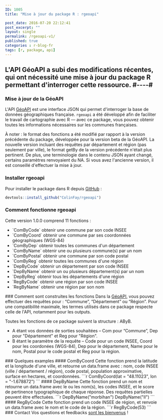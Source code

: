 ```yaml
---
ID: 1005
title: "Mise à jour du package R : rgeoapi"

post_date: 2016-07-20 22:12:41
post_excerpt: ""
layout: single
permalink: /rgeoapi-v1/
published: true
categories : r-blog-fr
tags: [r, package, api]
---
```

## L'API GéoAPI a subi des modifications récentes, qui ont nécessité une mise à jour du package R permettant d'interroger cette ressource. #----#

### Mise à jour de la GéoAPI
L'API <a href="https://api.gouv.fr/api/geoapi.html">GéoAPI</a> est une interface JSON qui permet d'interroger la base de données géographiques française. `rgeoapi` a été développé afin de faciliter le travail de cartographie avec R — avec ce package, vous pouvez obtenir toutes les informations nécessaires sur les communes françaises.

À noter : le format des fonctions a été modifié par rapport à la version précédente du package, développée pour la version beta de la GéoAPI. La nouvelle version incluant des requêtes par département et région (pas seulement par ville), le format getBy de la version précédente n'était plus pertinent. De plus, une terminologie dans le contenu JSON ayant changé, certains paramètres renvoyaient du NA. Si vous avez l'ancienne version, il est conseillé d'effectuer la mise à jour.


### Installer rgeoapi
Pour installer le package dans R depuis <a href="https://github.com/ColinFay/rgeoapi" target="_blank">GitHub</a>  :

```r
devtools::install_github("ColinFay/rgeoapi")
```

### Comment fonctionne rgeoapi
Cette version 1.0.0 comprend 11 fonctions :
<ul>
 	<li>`ComByCode` obtenir une commune par son code INSEE</li>
 	<li>`ComByCoord` obtenir une commune par ses coordonnées géographiques (WGS-84)</li>
 	<li>`ComByDep` obtenir toutes les communes d'un département</li>
 	<li>`ComByName` obtenir une ou plusieurs commune(s) par un nom</li>
 	<li>`ComByPostal` obtenir une commune par son code postal</li>
 	<li>`ComByReg` obtenir toutes les communes d'une région</li>
 	<li>`DepByCode` obtenir un département par son code INSEE</li>
 	<li>`DepByName` obtenir un ou plusieurs département(s) par un nom</li>
 	<li>`DepByReg` obtenir tous les départements d'une région</li>
 	<li>`RegByCode` obtenir une région par son code INSEE</li>
 	<li>`RegByName` obtenir une région par son nom</li>
</ul>
### Comment sont construites les fonctions
Dans la <a href="https://api.gouv.fr/api/geoapi.html">GéoAPI</a>, vous pouvez effectuer des requêtes pour :  “Commune”, “Département” ou “Région”. Pour une compatibilité maximale, les termes utilisés dans ce package respecte celle de l'API, notamment pour les outputs.

Toutes les fonctions de ce package suivent la structure : AByB.
<ul>
 	<li>A étant vos données de sorties souhaitées – Com pour “Commune”, Dep pour "Département" et Reg pour "Région".</li>
 	<li>B étant le paramètre de la requête – Code pour un code INSEE, Coord pour les coordonées (WGS-84), Dep pour le département, Name pour le nom, Postal pour le code postal et Reg pour la région.</li>
</ul>
### Quelques examples
#### ComByCoord
Cette fonction prend la latitude et la longitude d'une ville, et retourne un data.frame avec : nom, code INSEE (ville / département / région), code postal, population approximative, surface en hectares, et coordonnées.
```r 
ComByCoord(lat = "48.11023", lon = "-1.678872") 
```
#### DepByName
Cette fonction prend un nom et retourne un data.frame avec le ou les nom(s), les codes INSEE, et le score de pertinence typographique de chaque réponse. Des requêtes partielles peuvent être effectuées.
```r 
DepByName("morbihan")
DepByName("Il")
```
#### RegByCode
Cette fonction prend un code INSEE de région, et renvoie un data.frame avec le nom et le code de la région.
```r 
RegByCode(53)
```
### Contact
Vos questions et feedbacks <a href="mailto:contact@colinfay.me">sont les bienvenus</a> !



